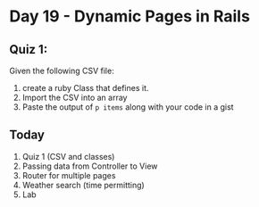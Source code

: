 Day 19 - Dynamic Pages in Rails
=============

Quiz 1:
------

Given the following CSV file:

1. create a ruby Class that defines it. 
1. Import the CSV into an array
1. Paste the output of `p items` along with your code in a gist


Today
----

1. Quiz 1 (CSV and classes)
1. Passing data from Controller to View
1. Router for multiple pages
1. Weather search (time permitting)
1. Lab
